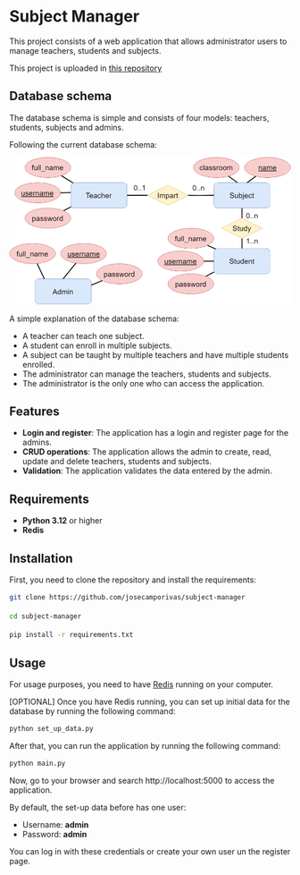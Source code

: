 # Subject Manager

This project consists of a web application that allows administrator
users to manage teachers, students and subjects.

This project is uploaded in [this repository](https://github.com/josecamporivas/subject-manager)

## Database schema
The database schema is simple and consists of four models: teachers, students, subjects and admins.

Following the current database schema:

<img src="./docs/diagramaBBDD.png" alt="database schema image" />

A simple explanation of the database schema:
- A teacher can teach one subject.
- A student can enroll in multiple subjects.
- A subject can be taught by multiple teachers and have multiple students enrolled.
- The administrator can manage the teachers, students and subjects.
- The administrator is the only one who can access the application.

## Features
- **Login and register**: The application has a login and register page for the admins.
- **CRUD operations**: The application allows the admin to create, read, update and delete teachers, students and subjects.
- **Validation**: The application validates the data entered by the admin.

## Requirements
- **Python 3.12** or higher
- **Redis**

## Installation
First, you need to clone the repository and install the requirements:
```bash
git clone https://github.com/josecamporivas/subject-manager

cd subject-manager

pip install -r requirements.txt
```

## Usage
For usage purposes, you need to have [Redis](https://redis.io/) running on your computer.

[OPTIONAL] Once you have Redis running, you can set up initial data for the database by running the following command:
```bash
python set_up_data.py
```

After that, you can run the application by running the following command:
```bash
python main.py
```

Now, go to your browser and search http://localhost:5000 to access the application.

By default, the set-up data before has one user:
- Username: **admin**
- Password: **admin**

You can log in with these credentials or create your own user un the register page.
